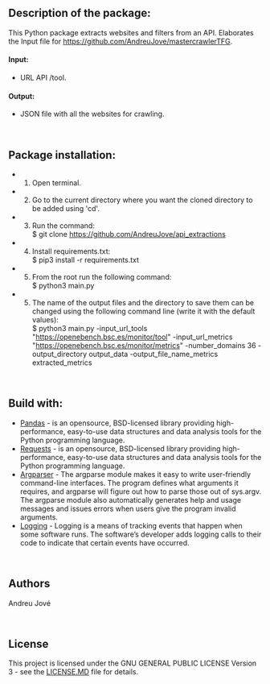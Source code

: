 
## Description of the package:
This Python package extracts websites and filters from an API. Elaborates the Input file for https://github.com/AndreuJove/mastercrawlerTFG.

#### Input:
- URL API /tool.

#### Output:
- JSON file with all the websites for crawling.


<br />


## Package installation:

- 1) Open terminal.
- 2) Go to the current directory where you want the cloned directory to be added using 'cd'.
- 3) Run the command: <br />
        $ git clone https://github.com/AndreuJove/api_extractions
- 4) Install requirements.txt:<br />
        $ pip3 install -r requirements.txt
- 5) From the root run the following command:<br />
        $ python3 main.py
- 5) The name of the output files and the directory to save them can be changed using the following command line (write it with the default values):<br />
        $ python3 main.py -input_url_tools "https://openebench.bsc.es/monitor/tool" 
                        -input_url_metrics "https://openebench.bsc.es/monitor/metrics"
                        -number_domains 36 
                        -output_directory output_data 
                        -output_file_name_metrics extracted_metrics
<br />


## Build with:
- [Pandas](https://pandas.pydata.org/docs/) - is an opensource, BSD-licensed library providing high-performance, easy-to-use data structures and data analysis tools for the Python programming language.
- [Requests](https://pandas.pydata.org/docs/) - is an opensource, BSD-licensed library providing high-performance, easy-to-use data structures and data analysis tools for the Python programming language.
- [Argparser](https://docs.python.org/3/library/argparse.html) - The argparse module makes it easy to write user-friendly command-line interfaces. The program defines what arguments it requires, and argparse will figure out how to parse those out of sys.argv. The argparse module also automatically generates help and usage messages and issues errors when users give the program invalid arguments.
- [Logging](https://docs.python.org/3/howto/logging.html) - Logging is a means of tracking events that happen when some software runs. The software’s developer adds logging calls to their code to indicate that certain events have occurred.
<br />


## Authors

Andreu Jové

<br />


## License

This project is licensed under the GNU GENERAL PUBLIC LICENSE Version 3 - see the [LICENSE.MD](https://github.com/AndreuJove/mastercrawlerTFG/blob/master/LICENSE.md) file for details.